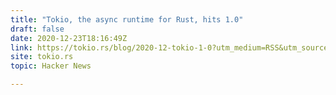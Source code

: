 ```yaml
---
title: "Tokio, the async runtime for Rust, hits 1.0"
draft: false
date: 2020-12-23T18:16:49Z
link: https://tokio.rs/blog/2020-12-tokio-1-0?utm_medium=RSS&utm_source=hune
site: tokio.rs
topic: Hacker News  

---
```

